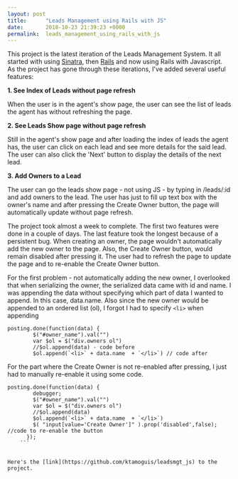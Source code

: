```yaml
---
layout: post
title:      "Leads Management using Rails with JS"
date:       2018-10-23 21:39:23 +0000
permalink:  leads_management_using_rails_with_js
---
```



This project is the latest iteration of the Leads Management System. It all started with using [Sinatra](https://ktamoguis.github.io/sinatra_project_leads_management_system), then [Rails](https://ktamoguis.github.io/leads_management_using_ruby_on_rails) and now using Rails with Javascript. As the project has gone through these iterations, I've added several useful features:



**1. See Index of Leads without page refresh**

When the user is in the agent's show page, the user can see the list of leads the agent has without refreshing the page.



**2. See Leads Show page without page refresh**

Still in the agent's show page and after loading the index of leads the agent has, the user can click on each lead and see more details for the said lead. The user can also click the 'Next' button to display the details of the next lead.



**3. Add Owners to a Lead**

The user can go the leads show page - not using JS - by typing in /leads/:id and add owners to the lead. The user has just to fill up text box with the owner's name and after pressing the Create Owner button, the page will automatically update without page refresh.


The project took almost a week to complete. The first two features were done in a couple of days. The last feature took the longest because of a persistent bug. When creating an owner, the page wouldn't automatically add the new owner to the page. Also, the Create Owner button, would remain disabled after pressing it. The user had to refresh the page to update the page and to re-enable the Create Owner button.

For the first problem - not automatically adding the new owner, I overlooked that when serializing the owner, the serialized data came with id and name. I was appending the data without specifying which part of data I wanted to append. In this case, data.name. Also since the new owner would be appended to an ordered list (ol), I forgot I had to specify `<li>` when appending

```
posting.done(function(data) {
        $("#owner_name").val("")
        var $ol = $("div.owners ol")
        //$ol.append(data) - code before
        $ol.append(`<li>` + data.name  + `</li>`) // code after
```


For the part where the Create Owner is not re-enabled after pressing, I just had to manually re-enable it using some code.

```
posting.done(function(data) {
        debugger;
        $("#owner_name").val("")
        var $ol = $("div.owners ol")
        //$ol.append(data)
        $ol.append(`<li>` + data.name  + `</li>`)
        $( "input[value='Create Owner']" ).prop('disabled',false); //code to re-enable the button
      });
	```
			
			
Here's the [link](https://github.com/ktamoguis/leadsmgt_js) to the project.
			

